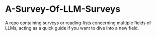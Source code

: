 # A-Survey-Of-LLM-Surveys
A repo containing surveys or reading-lists concerning multiple fields of LLMs, acting as a quick guide if you want to dive into a new field.
